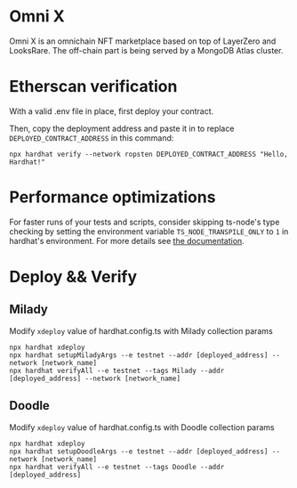 # Omni X

Omni X is an omnichain NFT marketplace based on top of LayerZero and LooksRare. The off-chain part is being served by a MongoDB Atlas cluster.

# Etherscan verification

With a valid .env file in place, first deploy your contract.

Then, copy the deployment address and paste it in to replace `DEPLOYED_CONTRACT_ADDRESS` in this command:

```shell
npx hardhat verify --network ropsten DEPLOYED_CONTRACT_ADDRESS "Hello, Hardhat!"
```

# Performance optimizations

For faster runs of your tests and scripts, consider skipping ts-node's type checking by setting the environment variable `TS_NODE_TRANSPILE_ONLY` to `1` in hardhat's environment. For more details see [the documentation](https://hardhat.org/guides/typescript.html#performance-optimizations).

# Deploy && Verify

## Milady
Modify `xdeploy` value of hardhat.config.ts with Milady collection params
```
npx hardhat xdeploy
npx hardhat setupMiladyArgs --e testnet --addr [deployed_address] --network [network_name]
npx hardhat verifyAll --e testnet --tags Milady --addr [deployed_address] --network [network_name]
```

## Doodle
Modify `xdeploy` value of hardhat.config.ts with Doodle collection params
```
npx hardhat xdeploy
npx hardhat setupDoodleArgs --e testnet --addr [deployed_address] --network [network_name]
npx hardhat verifyAll --e testnet --tags Doodle --addr [deployed_address]
```
